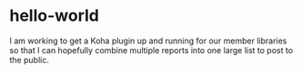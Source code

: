 # hello-world
I am working to get a Koha plugin up and running for our member libraries so that I can hopefully combine multiple reports into one large list to post to the public. 
